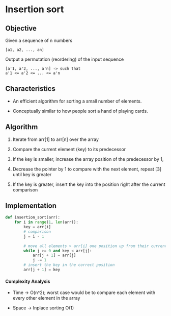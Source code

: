 # Insertion sort 

## Objective 

Given a sequence of n numbers 

```
[a1, a2, ..., an]
```

Output a permutation (reordering) of the input sequence 
```
[a'1, a'2, ..., a'n] -> such that 
a'1 <= a'2 <= ... <= a'n
```

## Characteristics 

- An efficient algorithm for sorting a small number of elements.

- Conceptually similar to how people sort a hand of playing cards.

## Algorithm 

1. Iterate from arr[1] to arr[n] over the array

2. Compare the current element (key) to its predecessor

3. If the key is smaller, increase the array position of the predecessor by 1, 

4. Decrease the pointer by 1 to compare with the next element, repeat [3] until key is greater

5. If the key is greater, insert the key into the position right after the current comparison

## Implementation 

```python
def insertion_sort(arr):     
    for i in range(1, len(arr)): 
        key = arr[i]
        # comparison 
        j = i - 1
        
        # move all elements > arr[i] one position up from their current
        while j >= 0 and key < arr[j]: 
            arr[j + 1] = arr[j]
            j -= 1
        # insert the key in the correct position
        arr[j + 1] = key
```

#### Complexity Analysis 

- Time -> O(n^2); worst case would be to compare each element with every other element in the array

- Space -> Inplace sorting O(1)
